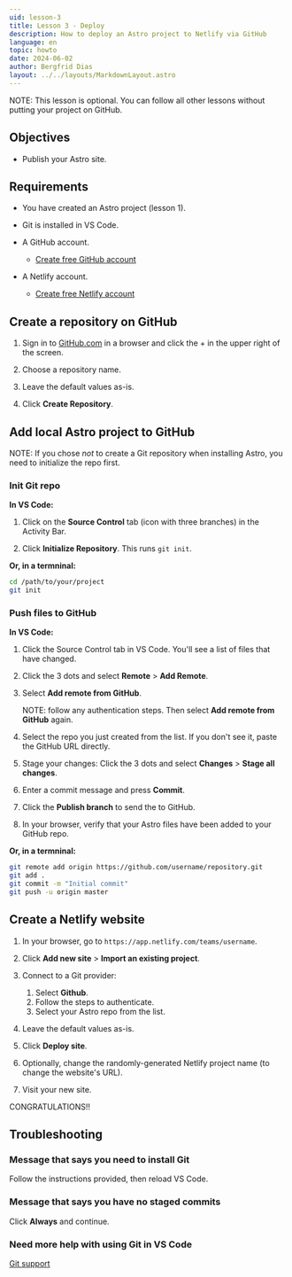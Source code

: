 ```yaml
---
uid: lesson-3
title: Lesson 3 - Deploy
description: How to deploy an Astro project to Netlify via GitHub
language: en
topic: howto
date: 2024-06-02
author: Bergfrid Dias
layout: ../../layouts/MarkdownLayout.astro
---
```


NOTE: This lesson is optional. You can follow all other lessons without putting your project on GitHub.

## Objectives

* Publish your Astro site.

## Requirements

* You have created an Astro project (lesson 1).

* Git is installed in VS Code.

* A GitHub account.

  * [Create free GitHub account](https://github.com/)

* A Netlify account.

  * [Create free Netlify account](https://netlify.com/)

## Create a repository on GitHub

1. Sign in to [GitHub.com](https://github.com/) in a browser and click the + in the upper right of the screen.

1. Choose a repository name.

1. Leave the default values as-is.

1. Click **Create Repository**.

## Add local Astro project to GitHub

NOTE: If you chose *not* to create a Git repository when installing Astro, you need to initialize the repo first.

### Init Git repo

**In VS Code:**

1. Click on the **Source Control** tab (icon with three branches) in the Activity Bar.

1. Click **Initialize Repository**. This runs `git init`.

**Or, in a termninal:**

```sh
cd /path/to/your/project
git init
```

### Push files to GitHub

**In VS Code:**

1. Click the Source Control tab in VS Code. You'll see a list of files that have changed.

1. Click the 3 dots and select **Remote** > **Add Remote**.

1. Select **Add remote from GitHub**.

    NOTE: follow any authentication steps. Then select **Add remote from GitHub** again.

1. Select the repo you just created from the list. If you don't see it, paste the GitHub URL directly.

1. Stage your changes: Click the 3 dots and select **Changes** > **Stage all changes**.

1. Enter a commit message and press **Commit**.

1. Click the **Publish branch** to send the to GitHub.

1. In your browser, verify that your Astro files have been added to your GitHub repo.

**Or, in a termninal:**

```sh
git remote add origin https://github.com/username/repository.git
git add .
git commit -m "Initial commit"
git push -u origin master
```

## Create a Netlify website

1. In your browser, go to `https://app.netlify.com/teams/username`.

1. Click **Add new site** > **Import an existing project**.

1. Connect to a Git provider:

    1. Select **Github**.
    1. Follow the steps to authenticate.
    1. Select your Astro repo from the list.

1. Leave the default values as-is.

1. Click **Deploy site**.

1. Optionally, change the randomly-generated Netlify project name (to change the website's URL).

1. Visit your new site.

CONGRATULATIONS!!

## Troubleshooting

### Message that says you need to install Git

Follow the instructions provided, then reload VS Code.

### Message that says you have no staged commits

Click **Always** and continue.

### Need more help with using Git in VS Code

[Git support](https://code.visualstudio.com/docs/sourcecontrol/overview#_git-support)
